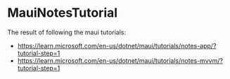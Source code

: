 # MauiNotesTutorial
The result of following the maui tutorials: 
* https://learn.microsoft.com/en-us/dotnet/maui/tutorials/notes-app/?tutorial-step=1
* https://learn.microsoft.com/en-us/dotnet/maui/tutorials/notes-mvvm/?tutorial-step=1
